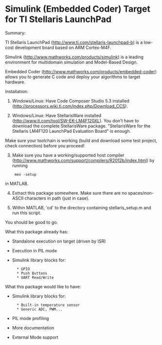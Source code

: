 Simulink (Embedded Coder) Target for TI Stellaris LaunchPad
=============

Summary:

TI Stellaris LaunchPad (http://www.ti.com/stellaris-launchpad-b) is a low-cost
development board based on ARM Cortex-M4F.

Simulink (http://www.mathworks.com/products/simulink) is a leading environment
for multidomain simulation and Model-Based Design.

Embedded Coder (http://www.mathworks.com/products/embedded-coder) allows you to
generate C code and deploy your algorithms to target hardware.

Installation:

1) Windows/Linux: Have Code Composer Studio 5.3 installed (http://processors.wiki.ti.com/index.php/Download_CCS).

2) Windows/Linux: Have StellarisWare installed (http://www.ti.com/tool/SW-EK-LM4F120XL).
You don't have to download the complete StellarisWare package.
"StellarisWare for the Stellaris LM4F120 LaunchPad Evaluation Board" is enough.

Make sure your toolchain is working (build and download some test project, check connection)
before you proceed!

3) Make sure you have a working/supported host compiler (http://www.mathworks.com/support/compilers/R2012b/index.html) by running
        
        mex -setup
in MATLAB.

4) Extract this package somewhere. Make sure there are no spaces/non-ASCII characters in path (just in case).

5) Within MATLAB, 'cd' to the directory containing stellaris_setup.m and run this script.

You should be good to go.

What this package already has:

- Standalone execution on target (driven by ISR)
- Execution in PIL mode
- Simulink library blocks for:
        
        * GPIO
        * Push Buttons
        * UART Read/Write

What this package would like to have:

- Simulink library blocks for:

        * Built-in temperature sensor
        * Generic ADC, PWM...
- PIL mode profiling
- More documentation
- External Mode support